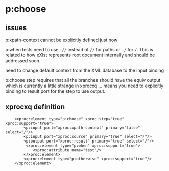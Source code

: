 # p:choose #


## issues ##
p:xpath-context cannot be explicitly defined just now

p:when tests need to use `.//` instead of `//` for paths or `./` for `/`. This is related to how eXist represents root document internally and should be addressed soon.

need to change default context from the XML database to the input binding

p:choose step requires that all the branches should have the equiv output which is currently a little strange in xprocxq ... means you need to explicitly binding to result port for the step to use output.

## xprocxq definition ##
```
    <xproc:element type="p:choose" xproc:step="true" xproc:support="true">
        <p:input port="xproc:xpath-context" primary="false" select="/"/>
        <p:input port="xproc:source" primary="true" select="/"/>
        <p:output port="xproc:result" primary="true" select="/"/>    
         <xproc:element type="p:when" xproc:support="true">
            <xproc:attribute name="test"/>
        </xproc:element>
        <xproc:element type="p:otherwise" xproc:support="true"/>     
    </xproc:element>
```